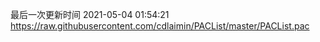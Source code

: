 最后一次更新时间 2021-05-04 01:54:21
https://raw.githubusercontent.com/cdlaimin/PACList/master/PACList.pac

